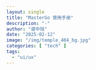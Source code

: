 ```yaml
---
layout: single
title: "MasterGo 使用手册"
description: "-"
author: "谌中钱"
date: "2025-02-12"
image: "/img/temple_404_bg.jpg"
categories: [ "tech" ]
tags:
  - "ui/ux"
---
```


<br />
<br />

<!-- @import "[TOC]" {cmd="toc" depthFrom=1 depthTo=6} -->

<!-- code_chunk_output -->



<!-- /code_chunk_output -->
